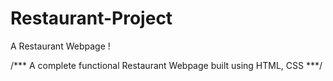 # Restaurant-Project
A Restaurant Webpage !


/*** A complete functional Restaurant Webpage built using HTML, CSS ***/
